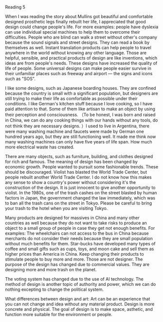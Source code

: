 Reading 5

When I was reading the story about Mullins got beautiful and comfortable designed prosthetic legs finally rebuilt her life, I appreciated that good design could change people's life. For more examples: people have dyslexia can use individual special machines to help them to overcome their difficulties. People who are blind can walk a street without other's company because the sound signals and street designs. They can read a book by themselves as well. Instant translation products can help people to travel anywhere in the world without knowing any other language. Those are helpful, sensible, and practical products of design are like inventions, which ideas are from people's needs. These designs have increased the quality of life of people. Some universal designs can make people easier survive in their unfamiliar places such as freeway and airport — the signs and icons such as "SOS". 

I like some designs, such as Japanese boarding houses. They are confined because the country is small with a significant population, but designers are still trying to make their life as comfortable as possible under their conditions. I like German's kitchen stuff because I love cooking, so I have paid attention to that. Some of them like artisan to make an object by using their perception and consciousness. （To be honest, I was born and raised in China, we can do any cooking things with our hands without any tools, do not think they are necessary designs. ）I used to live in Argentina, there were many washing machine and faucets were made by German one hundred years ago, but they are still functioning well. It made me think now many washing machines can only have five years of life span. How much more electrical waste has created. 

There are many objects, such as furniture, building, and clothes designed for rich and famous. The meaning of design has been changed by economic growth. People wanted to pursuit some fashionable trends. These should be discouraged. Violist has blasted the World Trade Center, but people rebuilt another World Trade Center. I do not know how this makes any sense to show a country's power without considering it's the construction of the design. It is just innocent to give another opportunity to violist. In the 1980s, one of the trash cashes on the street blasted by human factors in Japan, the government changed the law immediately, which was to ban all the trash cans on the street in Tokyo. Please be careful to bring your trash to the hotel when you are visiting Tokyo. 

Many products are designed for massives in China and many other countries as well because they do not want to take risks to produce an object to a small group of people in case they get not enough benefits. For examples: The wheelchairs can not access to the bus in China because merchants do not consider their needs because they are small population without much benefits for them. Star-bucks have developed many types of coffee and small gifts such as cups, toys, and moon cake and sell them as higher prices than America in China. Keep changing their products to stimulate people to buy more and more. Those are not designer. The purpose of the design has changed due to commercial values. They are designing more and more trash on the planet. 

The voting system has changed due to the use of AI technology. The method of design is another topic of authority and power, which we can do nothing excepting to change the political system. 

What differences between design and art: 
Art can be an experience that you can not change and idea without any material product.
Design is more concrete and physical. The goal of design is to make space, asthetic, and function more suitable for the environment or people. 




